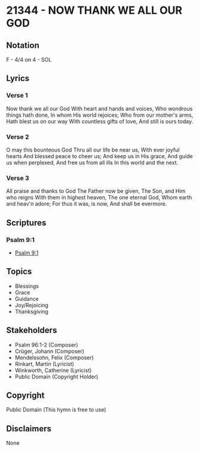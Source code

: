 # 21344 - NOW THANK WE ALL OUR GOD

## Notation

F - 4/4 on 4 - SOL

## Lyrics

### Verse 1

Now thank we all our God With heart and hands and voices, Who wondrous things hath done, In whom His world rejoices; Who from our mother's arms, Hath blest us on our way With countless gifts of love, And still is ours today. 

### Verse 2

O may this bounteous God Thru all our life be near us, With ever joyful hearts And blessed peace to cheer us; And keep us in His grace, And guide us when perplexed, And free us from all ills In this world and the next.

### Verse 3

All praise and thanks to God The Father now be given, The Son, and Him who reigns With them in highest heaven, The one eternal God, Whom earth and heav'n adore; For thus it was, is now, And shall be evermore.


## Scriptures

### Psalm 9:1

- [Psalm 9:1](https://www.biblegateway.com/passage/?search=Psalm%209%3A1)


## Topics

- Blessings
- Grace
- Guidance
- Joy/Rejoicing
- Thanksgiving

## Stakeholders

- Psalm 96:1-2 (Composer)
- Crüger, Johann (Composer)
- Mendelssohn, Felix (Composer)
- Rinkart, Martin (Lyricist)
- Winkworth, Catherine (Lyricist)
- Public Domain (Copyright Holder)

## Copyright

Public Domain
(This hymn is free to use)

## Disclaimers

None

